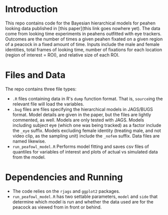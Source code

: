 # Introduction
This repo contains code for the Bayesian hierarchical models for peahen looking data published in [this paper](this link goes nowhere yet).
The data come from looking time experiments in peahens outfitted with eye trackers. Outcomes are the number of times a given peahen fixated on a given region of a peacock in a fixed amount of time. Inputs include the male and female identities, total frames of looking time, number of fixations for each location (region of interest = ROI), and relative size of each ROI.

# Files and Data
The repo contains three file types:
- `.R` files containing data in R's `dump` function format. That is, `source`ing the relevant file will load the variables.
- `.bug` files are files specifying the hierarchical models in JAGS/BUGS format. Model details are given in the paper, but the files are lightly commented, as well. Models are only tested with JAGS. Models including subject eye (which one was being tracked) as a factor include the `_eye` suffix. Models excluding female identity (treating male, and not video clip, as the sampling unit) include the `_nofem` suffix. Data files are named likewise.
- `run_peafowl_model.R` Performs model fitting and saves csv files of quantiles for variables of interest and plots of actual vs simulated data from the model.

# Dependencies and Running
- The code relies on the `rjags` and `ggplot2` packages.
- `run_peafowl_model.R` has two settable parameters, `model` and `side` that determine which model is run and whether the data used are for the peacock as viewed from in front or behind. 

